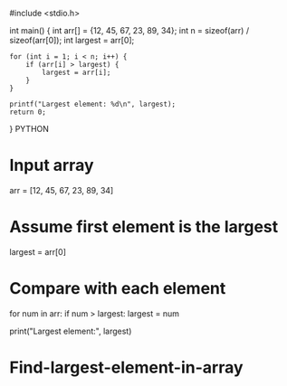 #include <stdio.h>

int main() {
    int arr[] = {12, 45, 67, 23, 89, 34};
    int n = sizeof(arr) / sizeof(arr[0]);
    int largest = arr[0];

    for (int i = 1; i < n; i++) {
        if (arr[i] > largest) {
            largest = arr[i];
        }
    }

    printf("Largest element: %d\n", largest);
    return 0;
}
PYTHON
# Input array
arr = [12, 45, 67, 23, 89, 34]

# Assume first element is the largest
largest = arr[0]

# Compare with each element
for num in arr:
    if num > largest:
        largest = num

print("Largest element:", largest)

# Find-largest-element-in-array
